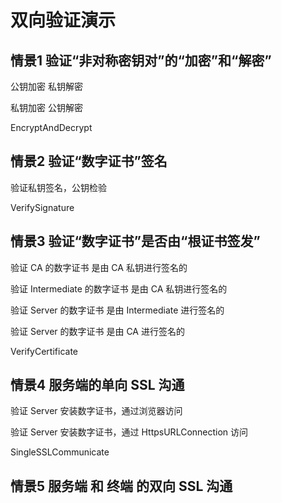 # 双向验证演示

## 情景1 验证“非对称密钥对”的“加密”和“解密”

公钥加密 私钥解密

私钥加密 公钥解密 

EncryptAndDecrypt


## 情景2 验证“数字证书”签名

验证私钥签名，公钥检验

VerifySignature


## 情景3 验证“数字证书”是否由“根证书签发”

验证 CA 的数字证书 是由 CA 私钥进行签名的

验证 Intermediate 的数字证书 是由 CA 私钥进行签名的

验证 Server 的数字证书 是由 Intermediate 进行签名的

验证 Server 的数字证书 是由 CA 进行签名的

VerifyCertificate


## 情景4 服务端的单向 SSL 沟通

验证 Server 安装数字证书，通过浏览器访问

验证 Server 安装数字证书，通过 HttpsURLConnection 访问

SingleSSLCommunicate


## 情景5 服务端 和 终端 的双向 SSL 沟通
 




